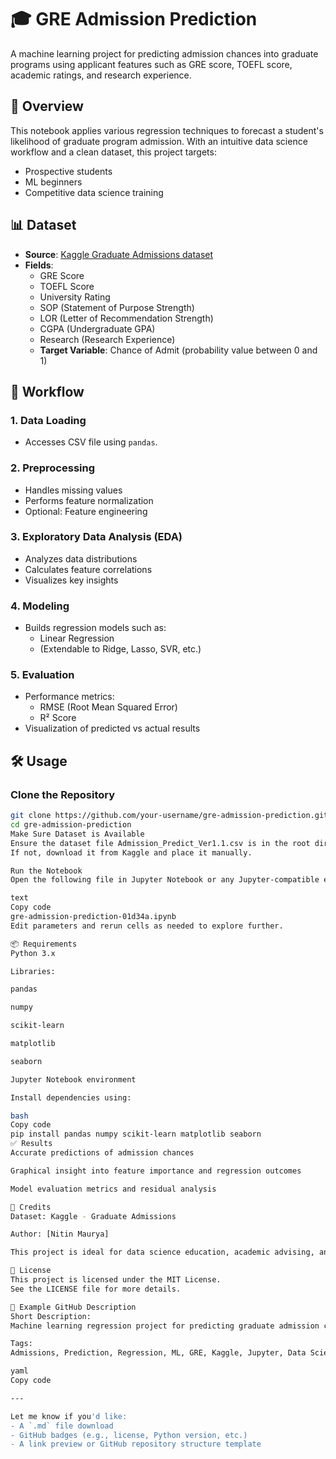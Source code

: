 # 🎓 GRE Admission Prediction

A machine learning project for predicting admission chances into graduate programs using applicant features such as GRE score, TOEFL score, academic ratings, and research experience.

## 📌 Overview

This notebook applies various regression techniques to forecast a student's likelihood of graduate program admission. With an intuitive data science workflow and a clean dataset, this project targets:

- Prospective students  
- ML beginners  
- Competitive data science training  

## 📊 Dataset

- **Source**: [Kaggle Graduate Admissions dataset](https://www.kaggle.com/datasets/mohansacharya/graduate-admissions)  
- **Fields**:
  - GRE Score  
  - TOEFL Score  
  - University Rating  
  - SOP (Statement of Purpose Strength)  
  - LOR (Letter of Recommendation Strength)  
  - CGPA (Undergraduate GPA)  
  - Research (Research Experience)  
  - **Target Variable**: Chance of Admit (probability value between 0 and 1)

## 🔁 Workflow

### 1. Data Loading
- Accesses CSV file using `pandas`.

### 2. Preprocessing
- Handles missing values  
- Performs feature normalization  
- Optional: Feature engineering

### 3. Exploratory Data Analysis (EDA)
- Analyzes data distributions  
- Calculates feature correlations  
- Visualizes key insights

### 4. Modeling
- Builds regression models such as:
  - Linear Regression  
  - (Extendable to Ridge, Lasso, SVR, etc.)

### 5. Evaluation
- Performance metrics:
  - RMSE (Root Mean Squared Error)  
  - R² Score  
- Visualization of predicted vs actual results

## 🛠 Usage

### Clone the Repository
```bash
git clone https://github.com/your-username/gre-admission-prediction.git
cd gre-admission-prediction
Make Sure Dataset is Available
Ensure the dataset file Admission_Predict_Ver1.1.csv is in the root directory.
If not, download it from Kaggle and place it manually.

Run the Notebook
Open the following file in Jupyter Notebook or any Jupyter-compatible environment:

text
Copy code
gre-admission-prediction-01d34a.ipynb
Edit parameters and rerun cells as needed to explore further.

📦 Requirements
Python 3.x

Libraries:

pandas

numpy

scikit-learn

matplotlib

seaborn

Jupyter Notebook environment

Install dependencies using:

bash
Copy code
pip install pandas numpy scikit-learn matplotlib seaborn
✅ Results
Accurate predictions of admission chances

Graphical insight into feature importance and regression outcomes

Model evaluation metrics and residual analysis

🙌 Credits
Dataset: Kaggle - Graduate Admissions

Author: [Nitin Maurya]

This project is ideal for data science education, academic advising, and skill-building in machine learning.

📄 License
This project is licensed under the MIT License.
See the LICENSE file for more details.

📝 Example GitHub Description
Short Description:
Machine learning regression project for predicting graduate admission chances based on academic profile features (GRE, TOEFL, CGPA, and more). Jupyter notebook approach for student and analyst training.

Tags:
Admissions, Prediction, Regression, ML, GRE, Kaggle, Jupyter, Data Science

yaml
Copy code

---

Let me know if you'd like:
- A `.md` file download
- GitHub badges (e.g., license, Python version, etc.)
- A link preview or GitHub repository structure template

